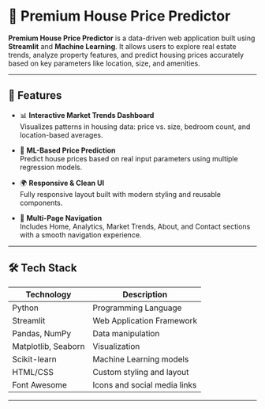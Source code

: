 # 🏡 Premium House Price Predictor

**Premium House Price Predictor** is a data-driven web application built using **Streamlit** and **Machine Learning**. It allows users to explore real estate trends, analyze property features, and predict housing prices accurately based on key parameters like location, size, and amenities.

---


## 📌 Features

- 📊 **Interactive Market Trends Dashboard**  
  Visualizes patterns in housing data: price vs. size, bedroom count, and location-based averages.

- 🧠 **ML-Based Price Prediction**  
  Predict house prices based on real input parameters using multiple regression models.

- 🌍 **Responsive & Clean UI**  
  Fully responsive layout built with modern styling and reusable components.

- 📁 **Multi-Page Navigation**  
  Includes Home, Analytics, Market Trends, About, and Contact sections with a smooth navigation experience.

---

## 🛠️ Tech Stack

| Technology | Description |
|------------|-------------|
| Python | Programming Language |
| Streamlit | Web Application Framework |
| Pandas, NumPy | Data manipulation |
| Matplotlib, Seaborn | Visualization |
| Scikit-learn | Machine Learning models |
| HTML/CSS | Custom styling and layout |
| Font Awesome | Icons and social media links |

---

